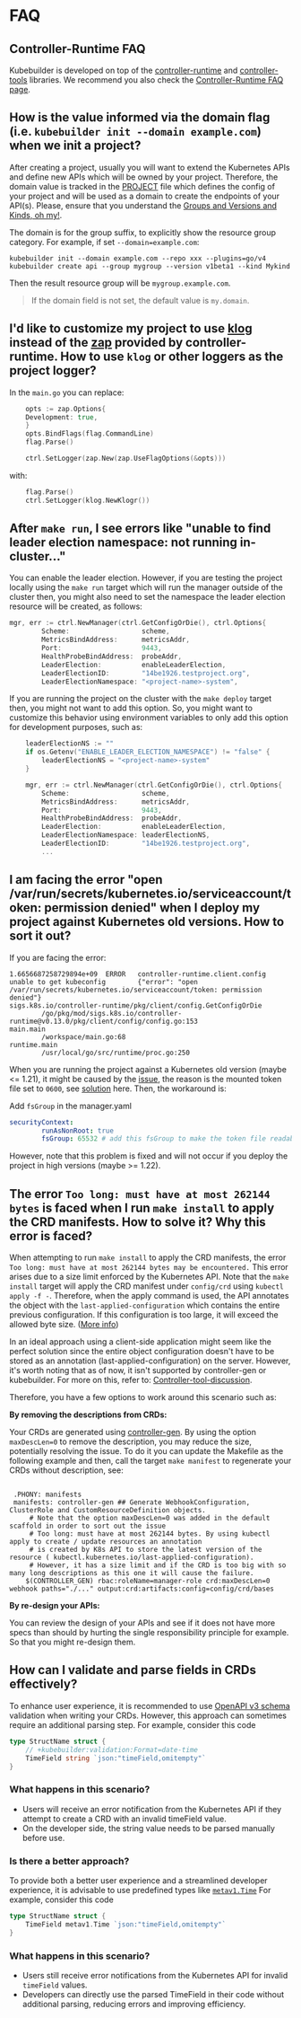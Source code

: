 
# FAQ

<aside class="note">
<h1> Controller-Runtime FAQ </h1>

Kubebuilder is developed on top of the [controller-runtime](https://github.com/kubernetes-sigs/controller-runtime)
and [controller-tools](https://github.com/kubernetes-sigs/controller-tools) libraries. We recommend you also check
the [Controller-Runtime FAQ page](https://github.com/kubernetes-sigs/controller-runtime/blob/main/FAQ.md).
</aside>


## How is the value informed via the domain flag (i.e. `kubebuilder init --domain example.com`) when we init a project?

After creating a project, usually you will want to extend the Kubernetes APIs and define new APIs which will be owned by your project. Therefore, the domain value is tracked in the [PROJECT][project-file-def] file which defines the config of your project and will be used as a domain to create the endpoints of your API(s). Please, ensure that you understand the [Groups and Versions and Kinds, oh my!][gvk].

The domain is for the group suffix, to explicitly show the resource group category.
For example, if set `--domain=example.com`:
```
kubebuilder init --domain example.com --repo xxx --plugins=go/v4
kubebuilder create api --group mygroup --version v1beta1 --kind Mykind
```
Then the result resource group will be `mygroup.example.com`.

> If the domain field is not set, the default value is `my.domain`.

## I'd like to customize my project to use [klog][klog] instead of the [zap][zap] provided by controller-runtime. How to use `klog` or other loggers as the project logger?

In the `main.go` you can replace:
```go
    opts := zap.Options{
    Development: true,
    }
    opts.BindFlags(flag.CommandLine)
    flag.Parse()

    ctrl.SetLogger(zap.New(zap.UseFlagOptions(&opts)))
```
with:
```go
    flag.Parse()
	ctrl.SetLogger(klog.NewKlogr())
```

## After `make run`, I see errors like "unable to find leader election namespace: not running in-cluster..."

You can enable the leader election. However, if you are testing the project locally using the `make run`
target which will run the manager outside of the cluster then, you might also need to set the
namespace the leader election resource will be created, as follows:
```go
mgr, err := ctrl.NewManager(ctrl.GetConfigOrDie(), ctrl.Options{
		Scheme:                  scheme,
		MetricsBindAddress:      metricsAddr,
		Port:                    9443,
		HealthProbeBindAddress:  probeAddr,
		LeaderElection:          enableLeaderElection,
		LeaderElectionID:        "14be1926.testproject.org",
		LeaderElectionNamespace: "<project-name>-system",
```

If you are running the project on the cluster with the `make deploy` target
then, you might not want to add this option. So, you might want to customize this behavior using
environment variables to only add this option for development purposes, such as:

```go
    leaderElectionNS := ""
	if os.Getenv("ENABLE_LEADER_ELECTION_NAMESPACE") != "false" {
		leaderElectionNS = "<project-name>-system"
	}

	mgr, err := ctrl.NewManager(ctrl.GetConfigOrDie(), ctrl.Options{
		Scheme:                  scheme,
		MetricsBindAddress:      metricsAddr,
		Port:                    9443,
		HealthProbeBindAddress:  probeAddr,
		LeaderElection:          enableLeaderElection,
		LeaderElectionNamespace: leaderElectionNS,
		LeaderElectionID:        "14be1926.testproject.org",
		...
```

## I am facing the error "open /var/run/secrets/kubernetes.io/serviceaccount/token: permission denied" when I deploy my project against Kubernetes old versions. How to sort it out?

If you are facing the error:
```
1.6656687258729894e+09  ERROR   controller-runtime.client.config        unable to get kubeconfig        {"error": "open /var/run/secrets/kubernetes.io/serviceaccount/token: permission denied"}
sigs.k8s.io/controller-runtime/pkg/client/config.GetConfigOrDie
        /go/pkg/mod/sigs.k8s.io/controller-runtime@v0.13.0/pkg/client/config/config.go:153
main.main
        /workspace/main.go:68
runtime.main
        /usr/local/go/src/runtime/proc.go:250
```
When you are running the project against a Kubernetes old version (maybe <= 1.21), it might be caused by the [issue][permission-issue], the reason is the mounted token file set to `0600`, see [solution][permission-PR] here. Then, the workaround is:

Add `fsGroup` in the manager.yaml
```yaml
securityContext:
        runAsNonRoot: true
        fsGroup: 65532 # add this fsGroup to make the token file readable
```
However, note that this problem is fixed and will not occur if you deploy the project in high versions (maybe >= 1.22).

## The error `Too long: must have at most 262144 bytes` is faced when I run `make install` to apply the CRD manifests. How to solve it? Why this error is faced?

When attempting to run `make install` to apply the CRD manifests, the error `Too long: must have at most 262144 bytes may be encountered.` This error arises due to a size limit enforced by the Kubernetes API. Note that the `make install` target will apply the CRD manifest under `config/crd` using `kubectl apply -f -`. Therefore, when the apply command is used, the API annotates the object with the `last-applied-configuration` which contains the entire previous configuration. If this configuration is too large, it will exceed the allowed byte size. ([More info][k8s-obj-creation])

In an ideal approach using a client-side application might seem like the perfect solution since the entire object configuration doesn't have to be stored as an annotation (last-applied-configuration) on the server. However, it's worth noting that as of now, it isn't supported by controller-gen or kubebuilder. For more on this, refer to: [Controller-tool-discussion][controller-tool-pr].

Therefore, you have a few options to work around this scenario such as:

**By removing the descriptions from CRDs:**

Your CRDs are generated using [controller-gen][controller-gen]. By using the option `maxDescLen=0` to remove the description, you may reduce the size, potentially resolving the issue. To do it you can update the Makefile as the following example and then, call the target `make manifest` to regenerate your CRDs without description, see:

```shell

 .PHONY: manifests
 manifests: controller-gen ## Generate WebhookConfiguration, ClusterRole and CustomResourceDefinition objects.
     # Note that the option maxDescLen=0 was added in the default scaffold in order to sort out the issue
     # Too long: must have at most 262144 bytes. By using kubectl apply to create / update resources an annotation
     # is created by K8s API to store the latest version of the resource ( kubectl.kubernetes.io/last-applied-configuration).
     # However, it has a size limit and if the CRD is too big with so many long descriptions as this one it will cause the failure.
 	$(CONTROLLER_GEN) rbac:roleName=manager-role crd:maxDescLen=0 webhook paths="./..." output:crd:artifacts:config=config/crd/bases
```
**By re-design your APIs:**

You can review the design of your APIs and see if it does not have more specs than should by hurting the single responsibility principle for example. So that you might re-design them.

## How can I validate and parse fields in CRDs effectively?

To enhance user experience, it is recommended to use [OpenAPI v3 schema](https://github.com/OAI/OpenAPI-Specification/blob/main/versions/3.0.0.md#schemaObject) validation when writing your CRDs. However, this approach can sometimes require an additional parsing step.
For example, consider this code
```go
type StructName struct {
	// +kubebuilder:validation:Format=date-time
	TimeField string `json:"timeField,omitempty"`
}
```

### What happens in this scenario?

- Users will receive an error notification from the Kubernetes API if they attempt to create a CRD with an invalid timeField value.
- On the developer side, the string value needs to be parsed manually before use.

### Is there a better approach?

To provide both a better user experience and a streamlined developer experience, it is advisable to use predefined types like [`metav1.Time`](https://pkg.go.dev/k8s.io/apimachinery@v0.31.1/pkg/apis/meta/v1#Time)
For example, consider this code
```go
type StructName struct {
	TimeField metav1.Time `json:"timeField,omitempty"`
}
```

### What happens in this scenario?

- Users still receive error notifications from the Kubernetes API for invalid `timeField` values.
- Developers can directly use the parsed TimeField in their code without additional parsing, reducing errors and improving efficiency.



[k8s-obj-creation]: https://kubernetes.io/docs/tasks/manage-kubernetes-objects/declarative-config/#how-to-create-objects
[gvk]: ./cronjob-tutorial/gvks.md
[project-file-def]: ./reference/project-config.md
[klog]: https://github.com/kubernetes/klog
[zap]: https://github.com/uber-go/zap
[permission-issue]: https://github.com/kubernetes/kubernetes/issues/82573
[permission-PR]: https://github.com/kubernetes/kubernetes/pull/89193
[controller-gen]: ./reference/controller-gen.html
[controller-tool-pr]: https://github.com/kubernetes-sigs/controller-tools/pull/536

